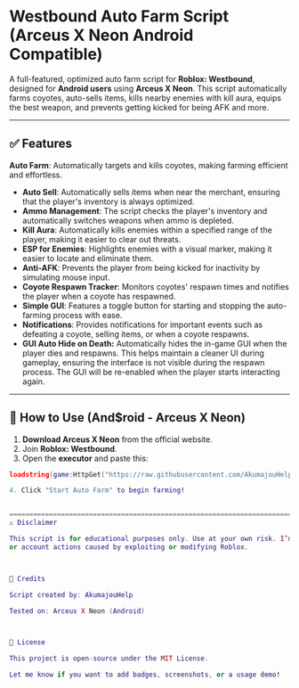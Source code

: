 # Westbound Auto Farm Script (Arceus X Neon Android Compatible)

A full-featured, optimized auto farm script for **Roblox: Westbound**, designed for **Android users** using **Arceus X Neon**. This script automatically farms coyotes, auto-sells items, kills nearby enemies with kill aura, equips the best weapon, and prevents getting kicked for being AFK and more.

---

## ✅ Features
**Auto Farm**: Automatically targets and kills coyotes, making farming efficient and effortless.
- **Auto Sell**: Automatically sells items when near the merchant, ensuring that the player's inventory is always optimized.
- **Ammo Management**: The script checks the player's inventory and automatically switches weapons when ammo is depleted.
- **Kill Aura**: Automatically kills enemies within a specified range of the player, making it easier to clear out threats.
- **ESP for Enemies**: Highlights enemies with a visual marker, making it easier to locate and eliminate them.
- **Anti-AFK**: Prevents the player from being kicked for inactivity by simulating mouse input.
- **Coyote Respawn Tracker**: Monitors coyotes' respawn times and notifies the player when a coyote has respawned.
- **Simple GUI**: Features a toggle button for starting and stopping the auto-farming process with ease.
- **Notifications**: Provides notifications for important events such as defeating a coyote, selling items, or when a coyote respawns.
- **GUI Auto Hide on Death:** Automatically hides the in-game GUI when the player dies and respawns. This helps maintain a cleaner UI during gameplay, ensuring the interface is not visible during the respawn process. The GUI will be re-enabled when the player starts interacting again.

---

## 📱 How to Use (And$roid - Arceus X Neon)

1. **Download Arceus X Neon** from the official website.
2. Join **Roblox: Westbound**.
3. Open the **executor** and paste this:

```lua
loadstring(game:HttpGet("https://raw.githubusercontent.com/AkumajouHelp/westbound-script-auto-farm/main/script.lua"))()

4. Click "Start Auto Farm" to begin farming!


==========================================================================================================================
⚠️ Disclaimer

This script is for educational purposes only. Use at your own risk. I’m not responsible for any bans
or account actions caused by exploiting or modifying Roblox.



🧠 Credits

Script created by: AkumajouHelp

Tested on: Arceus X Neon (Android)



📄 License

This project is open-source under the MIT License.

Let me know if you want to add badges, screenshots, or a usage demo!
